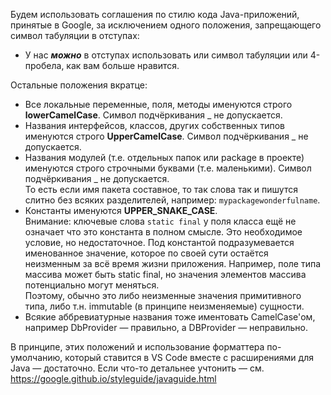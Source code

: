 Будем использовать соглашения по стилю кода Java-приложений, принятые в Google, за исключением одного положения, запрещающего символ табуляции в отступах:
* У нас __*можно*__ в отступах использовать или символ табуляции или 4-пробела, как вам больше нравится.

Остальные положения вкратце:

* Все локальные переменные, поля, методы именуются строго **lowerCamelCase**. Символ подчёркивания _ не допускается.
* Названия интерфейсов, классов, других собственных типов именуются строго **UpperCamelCase**. Символ подчёркивания _ не допускается.
* Названия модулей (т.е. отдельных папок или package в проекте) именуются строго строчными буквами (т.е. маленькими). Символ подчёркивания _ не допускается.\
То есть если имя пакета составное, то так слова так и пишутся слитно без всяких разделителей, например: `mypackagewonderfulname`.
* Константы именуются **UPPER_SNAKE_CASE**.\
Внимание: ключевые слова `static final` у поля класса ещё не означает что это константа в полном смысле. Это необходимое условие, но недостаточное. Под константой подразумевается именованное значение, которое по своей сути остаётся неизменным за всё время жизни приложения. Например, поле типа массива может быть static final, но значения элементов массива потенциально могут меняться.\
Поэтому, обычно это либо неизменные значения примитивного типа, либо т.н. immutable (в принципе неизменяемые) сущности.
* Всякие аббревиатурные названия тоже иментовать CamelCase'ом, например DbProvider &mdash; правильно, а DBProvider &mdash; неправильно.

В принципе, этих положений и использование форматтера по-умолчанию, который ставится в VS Code вместе с расширениями для Java &mdash; достаточно.
Если что-то детальнее учтонить &mdash; см. https://google.github.io/styleguide/javaguide.html
